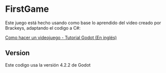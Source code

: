# FirstGame

Este juego está hecho usando como base lo aprendido del video creado por Brackeys, adaptando el codigo a C#:

[Como hacer un videojuego - Tutorial Godot (En inglés)](https://youtu.be/LOhfqjmasi0?si=ZjDv9wAAfv5rCj6v)

## Version

Este codigo usa la versión 4.2.2 de Godot